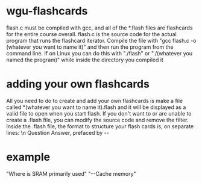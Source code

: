 # wgu-flashcards
flash.c must be compiled with gcc, and all of the *.flash files are flashcards for the entire course overall. flash.c is the source code for the actual program that runs the flashcard iterator. Compile the file with "gcc flash.c -o (whatever you want to name it)" and then run the program from the command line. If on Linux you can do this with "./flash" or "./(whatever you named the program)" while inside the directory you compiled it

# adding your own flashcards
All you need to do to create and add your own flashcards is make a file called *(whatever you want to name it).flash and it will be displayed as a valid file to open when you start flash. If you don't want to or are unable to create a .flash file, you can modify the source code and remove the filter. Inside the .flash file, the format to structure your flash cards is, on separate lines:
\n
Question
Answer, prefaced by --

# example
"Where is SRAM primarily used"
"--Cache memory"
